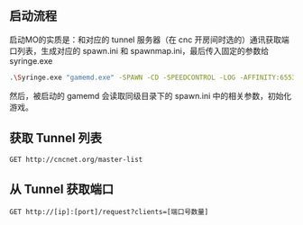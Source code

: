 ## 启动流程

启动MO的实质是：和对应的 tunnel 服务器（在 cnc 开房间时选的）通讯获取端口列表，生成对应的 spawn.ini 和 spawnmap.ini，最后传入固定的参数给 syringe.exe

```bash
.\Syringe.exe "gamemd.exe" -SPAWN -CD -SPEEDCONTROL -LOG -AFFINITY:65535
```

然后，被启动的 gamemd 会读取同级目录下的 spawn.ini 中的相关参数，初始化游戏。

## 获取 Tunnel 列表

```
GET http://cncnet.org/master-list
```

## 从 Tunnel 获取端口

```
GET http://[ip]:[port]/request?clients=[端口号数量]
```

